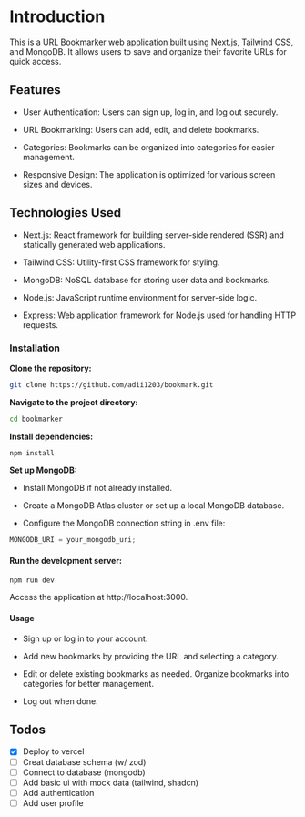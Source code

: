 # Introduction

This is a URL Bookmarker web application built using Next.js, Tailwind CSS, and MongoDB. It allows users to save and organize their favorite URLs for quick access.

## Features

- User Authentication: Users can sign up, log in, and log out securely.

- URL Bookmarking: Users can add, edit, and delete bookmarks.

- Categories: Bookmarks can be organized into categories for easier management.

- Responsive Design: The application is optimized for various screen sizes and devices.

## Technologies Used

- Next.js: React framework for building server-side rendered (SSR) and statically generated web applications.

- Tailwind CSS: Utility-first CSS framework for styling.

- MongoDB: NoSQL database for storing user data and bookmarks.

- Node.js: JavaScript runtime environment for server-side logic.

- Express: Web application framework for Node.js used for handling HTTP requests.

### Installation

**Clone the repository:**

```bash
git clone https://github.com/adii1203/bookmark.git
```

**Navigate to the project directory:**

```bash
cd bookmarker
```

**Install dependencies:**

```bash
npm install
```

**Set up MongoDB:**

- Install MongoDB if not already installed.

- Create a MongoDB Atlas cluster or set up a local MongoDB database.

- Configure the MongoDB connection string in .env file:

```javascript
MONGODB_URI = your_mongodb_uri;
```

#### Run the development server:

```bash
npm run dev
```

Access the application at http://localhost:3000.

#### Usage

- Sign up or log in to your account.

- Add new bookmarks by providing the URL and selecting a category.

- Edit or delete existing bookmarks as needed.
  Organize bookmarks into categories for better management.

- Log out when done.

## Todos

- [x] Deploy to vercel
- [ ] Creat database schema (w/ zod)
- [ ] Connect to database (mongodb)
- [ ] Add basic ui with mock data (tailwind, shadcn)
- [ ] Add authentication
- [ ] Add user profile

